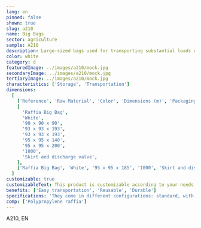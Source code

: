 ```yaml
---
lang: en
pinned: false
shown: true
slug: a210
name: Big Bags
sector: agriculture
sample: A210
description: Large-sized bags used for transporting substantial loads of granulated, aggregate, and/or powder products.
color: white
category: d
featuredImage: ../images/a210/mock.jpg
secondaryImage: ../images/a210/mock.jpg
tertiaryImage: ../images/a210/mock.jpg
characteristics: ['Storage', 'Transportation']
dimensions:
  [
    ['Reference', 'Raw Material', 'Color', 'Dimensions (m)', 'Packaging (units)', 'Specifications'],
    [
      'Raffia Big Bag',
      'White',
      '90 x 90 x 90',
      '93 x 93 x 193',
      '93 x 93 x 193',
      '95 x 95 x 140',
      '95 x 95 x 200',
      '1000',
      'Skirt and discharge valve',
    ],
    ['Raffia Big Bag', 'White', '95 x 95 x 185', '1000', 'Skirt and discharge valve', 'Perforated'],
  ]
customizable: true
customizableText: This product is customizable according to your needs. Contact us for more information.
benefits: ['Easy transportation', 'Reusable', 'Durable']
specifications: 'They come in different configurations: standard, with filling skirt, discharge valve, among others.'
comp: ['Polypropylene raffia']
---
```


A210, EN
